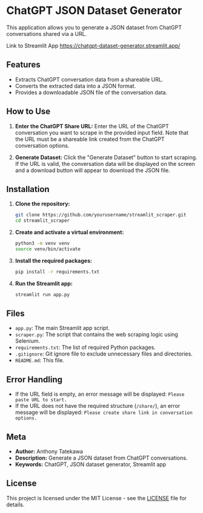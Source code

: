 # ChatGPT JSON Dataset Generator

This application allows you to generate a JSON dataset from ChatGPT conversations shared via a URL.

Link to Streamlit App https://chatgpt-dataset-generator.streamlit.app/

## Features

- Extracts ChatGPT conversation data from a shareable URL.
- Converts the extracted data into a JSON format.
- Provides a downloadable JSON file of the conversation data.

## How to Use

1. **Enter the ChatGPT Share URL:** Enter the URL of the ChatGPT conversation you want to scrape in the provided input field. Note that the URL must be a shareable link created from the ChatGPT conversation options.

2. **Generate Dataset:** Click the "Generate Dataset" button to start scraping. If the URL is valid, the conversation data will be displayed on the screen and a download button will appear to download the JSON file.

## Installation

1. **Clone the repository:**

    ```sh
    git clone https://github.com/yourusername/streamlit_scraper.git
    cd streamlit_scraper
    ```

2. **Create and activate a virtual environment:**

    ```sh
    python3 -m venv venv
    source venv/bin/activate
    ```

3. **Install the required packages:**

    ```sh
    pip install -r requirements.txt
    ```

4. **Run the Streamlit app:**

    ```sh
    streamlit run app.py
    ```

## Files

- `app.py`: The main Streamlit app script.
- `scraper.py`: The script that contains the web scraping logic using Selenium.
- `requirements.txt`: The list of required Python packages.
- `.gitignore`: Git ignore file to exclude unnecessary files and directories.
- `README.md`: This file.

## Error Handling

- If the URL field is empty, an error message will be displayed: `Please paste URL to start.`
- If the URL does not have the required structure (`/share/`), an error message will be displayed: `Please create share link in conversation options.`

## Meta

- **Author:** Anthony Tatekawa
- **Description:** Generate a JSON dataset from ChatGPT conversations.
- **Keywords:** ChatGPT, JSON dataset generator, Streamlit app

## License

This project is licensed under the MIT License - see the [LICENSE](LICENSE) file for details.
